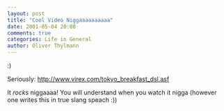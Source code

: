 ```yaml
---
layout: post
title: "Cool Video Niggaaaaaaaaaa"
date: 2001-05-04 20:08
comments: true
categories: Life in General
author: Oliver Thylmann
---
```



:)

Seriously: http://www.virex.com/tokyo_breakfast_dsl.asf

It _rocks_ niggaaaa! You will understand when you watch it nigga (however one writes this in true slang speach :))


